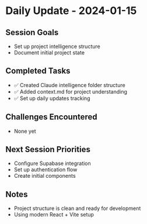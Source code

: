 # Daily Update - 2024-01-15

## Session Goals
- Set up project intelligence structure
- Document initial project state

## Completed Tasks
- ✅ Created Claude intelligence folder structure
- ✅ Added context.md for project understanding
- ✅ Set up daily updates tracking

## Challenges Encountered
- None yet

## Next Session Priorities
- Configure Supabase integration
- Set up authentication flow
- Create initial components

## Notes
- Project structure is clean and ready for development
- Using modern React + Vite setup 